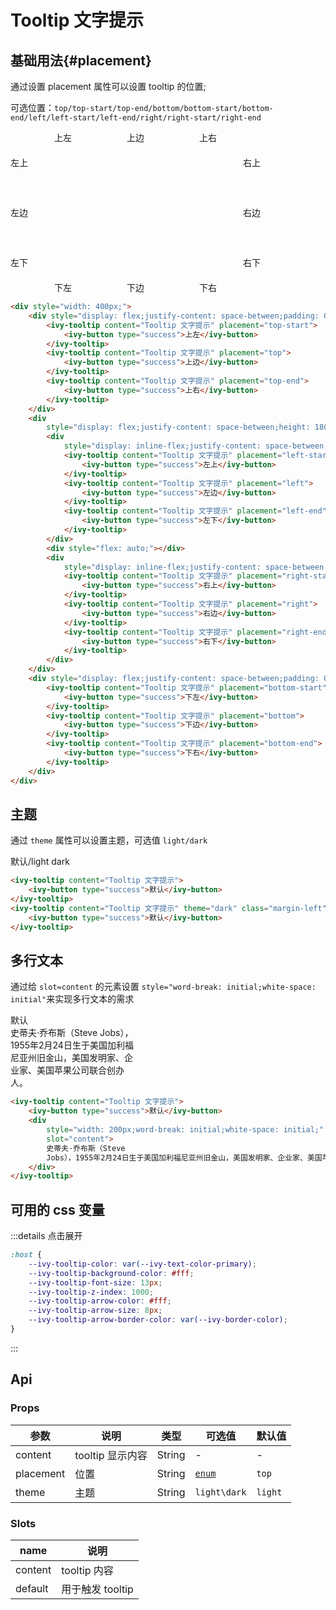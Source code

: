 # Tooltip 文字提示

## 基础用法{#placement}

通过设置 placement 属性可以设置 tooltip 的位置;

可选位置：`top/top-start/top-end/bottom/bottom-start/bottom-end/left/left-start/left-end/right/right-start/right-end`

<div style="width: 400px;">
    <div style="display: flex;justify-content: space-between;padding: 0 70px">
        <ivy-tooltip content="Tooltip 文字提示" placement="top-start">
            <ivy-button type="success">上左</ivy-button>
        </ivy-tooltip>
        <ivy-tooltip content="Tooltip 文字提示" placement="top">
            <ivy-button type="success">上边</ivy-button>
        </ivy-tooltip>
        <ivy-tooltip content="Tooltip 文字提示" placement="top-end">
            <ivy-button type="success">上右</ivy-button>
        </ivy-tooltip>
    </div>
    <div style="display: flex;justify-content: space-between;height: 180px;padding: 20px 0;">
        <div style="display: inline-flex;justify-content: space-between;flex-direction: column;">
            <ivy-tooltip content="Tooltip 文字提示" placement="left-start">
                <ivy-button type="success">左上</ivy-button>
            </ivy-tooltip>
            <ivy-tooltip content="Tooltip 文字提示" placement="left">
                <ivy-button type="success">左边</ivy-button>
            </ivy-tooltip>
            <ivy-tooltip content="Tooltip 文字提示" placement="left-end">
                <ivy-button type="success">左下</ivy-button>
            </ivy-tooltip>
        </div>
        <div style="flex: auto;"></div>
        <div style="display: inline-flex;justify-content: space-between;flex-direction: column;">
            <ivy-tooltip content="Tooltip 文字提示" placement="right-start">
                <ivy-button type="success">右上</ivy-button>
            </ivy-tooltip>
            <ivy-tooltip content="Tooltip 文字提示" placement="right">
                <ivy-button type="success">右边</ivy-button>
            </ivy-tooltip>
            <ivy-tooltip content="Tooltip 文字提示" placement="right-end">
                <ivy-button type="success">右下</ivy-button>
            </ivy-tooltip>
        </div>
    </div>
    <div style="display: flex;justify-content: space-between;padding: 0 70px">
        <ivy-tooltip content="Tooltip 文字提示" placement="bottom-start">
            <ivy-button type="success">下左</ivy-button>
        </ivy-tooltip>
        <ivy-tooltip content="Tooltip 文字提示" placement="bottom">
            <ivy-button type="success">下边</ivy-button>
        </ivy-tooltip>
        <ivy-tooltip content="Tooltip 文字提示" placement="bottom-end">
            <ivy-button type="success">下右</ivy-button>
        </ivy-tooltip>
    </div>
</div>

```html
<div style="width: 400px;">
    <div style="display: flex;justify-content: space-between;padding: 0 70px">
        <ivy-tooltip content="Tooltip 文字提示" placement="top-start">
            <ivy-button type="success">上左</ivy-button>
        </ivy-tooltip>
        <ivy-tooltip content="Tooltip 文字提示" placement="top">
            <ivy-button type="success">上边</ivy-button>
        </ivy-tooltip>
        <ivy-tooltip content="Tooltip 文字提示" placement="top-end">
            <ivy-button type="success">上右</ivy-button>
        </ivy-tooltip>
    </div>
    <div
        style="display: flex;justify-content: space-between;height: 180px;padding: 20px 0;">
        <div
            style="display: inline-flex;justify-content: space-between;flex-direction: column;">
            <ivy-tooltip content="Tooltip 文字提示" placement="left-start">
                <ivy-button type="success">左上</ivy-button>
            </ivy-tooltip>
            <ivy-tooltip content="Tooltip 文字提示" placement="left">
                <ivy-button type="success">左边</ivy-button>
            </ivy-tooltip>
            <ivy-tooltip content="Tooltip 文字提示" placement="left-end">
                <ivy-button type="success">左下</ivy-button>
            </ivy-tooltip>
        </div>
        <div style="flex: auto;"></div>
        <div
            style="display: inline-flex;justify-content: space-between;flex-direction: column;">
            <ivy-tooltip content="Tooltip 文字提示" placement="right-start">
                <ivy-button type="success">右上</ivy-button>
            </ivy-tooltip>
            <ivy-tooltip content="Tooltip 文字提示" placement="right">
                <ivy-button type="success">右边</ivy-button>
            </ivy-tooltip>
            <ivy-tooltip content="Tooltip 文字提示" placement="right-end">
                <ivy-button type="success">右下</ivy-button>
            </ivy-tooltip>
        </div>
    </div>
    <div style="display: flex;justify-content: space-between;padding: 0 70px">
        <ivy-tooltip content="Tooltip 文字提示" placement="bottom-start">
            <ivy-button type="success">下左</ivy-button>
        </ivy-tooltip>
        <ivy-tooltip content="Tooltip 文字提示" placement="bottom">
            <ivy-button type="success">下边</ivy-button>
        </ivy-tooltip>
        <ivy-tooltip content="Tooltip 文字提示" placement="bottom-end">
            <ivy-button type="success">下右</ivy-button>
        </ivy-tooltip>
    </div>
</div>
```

## 主题

通过 `theme` 属性可以设置主题，可选值 `light/dark`

<ivy-tooltip content="Tooltip 文字提示">
    <ivy-button type="success">默认/light</ivy-button>
</ivy-tooltip>
<ivy-tooltip content="Tooltip 文字提示" theme="dark" class="margin-left">
    <ivy-button type="success">dark</ivy-button>
</ivy-tooltip>

```html
<ivy-tooltip content="Tooltip 文字提示">
    <ivy-button type="success">默认</ivy-button>
</ivy-tooltip>
<ivy-tooltip content="Tooltip 文字提示" theme="dark" class="margin-left">
    <ivy-button type="success">默认</ivy-button>
</ivy-tooltip>
```

## 多行文本

通过给 `slot=content` 的元素设置 `style="word-break: initial;white-space: initial"`来实现多行文本的需求

<ivy-tooltip content="Tooltip 文字提示">
    <ivy-button type="success">默认</ivy-button>
    <div style="width: 200px;word-break: initial;white-space: initial;" slot="content">
        史蒂夫·乔布斯（Steve Jobs），1955年2月24日生于美国加利福尼亚州旧金山，美国发明家、企业家、美国苹果公司联合创办人。
    </div>
</ivy-tooltip>

```html
<ivy-tooltip content="Tooltip 文字提示">
    <ivy-button type="success">默认</ivy-button>
    <div
        style="width: 200px;word-break: initial;white-space: initial;"
        slot="content">
        史蒂夫·乔布斯（Steve
        Jobs），1955年2月24日生于美国加利福尼亚州旧金山，美国发明家、企业家、美国苹果公司联合创办人。
    </div>
</ivy-tooltip>
```

## 可用的 css 变量

:::details 点击展开

```css
:host {
    --ivy-tooltip-color: var(--ivy-text-color-primary);
    --ivy-tooltip-background-color: #fff;
    --ivy-tooltip-font-size: 13px;
    --ivy-tooltip-z-index: 1000;
    --ivy-tooltip-arrow-color: #fff;
    --ivy-tooltip-arrow-size: 8px;
    --ivy-tooltip-arrow-border-color: var(--ivy-border-color);
}
```

:::

<!-- 增加注释，否则页面显示不完整 -->

## Api

### Props

| 参数      | 说明             | 类型   | 可选值               | 默认值  |
| --------- | ---------------- | ------ | -------------------- | ------- |
| content   | tooltip 显示内容 | String | -                    | -       |
| placement | 位置             | String | [`enum`](#placement) | `top`   |
| theme     | 主题             | String | `light\dark`         | `light` |

### Slots

| name    | 说明             |
| ------- | ---------------- |
| content | tooltip 内容     |
| default | 用于触发 tooltip |

<script setup>
const placement = 'top/top-start/top-end/bottom/bottom-start/bottom-end/left/left-start/left-end/right/right-start/right-end'
</script>
